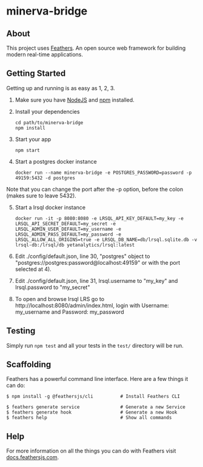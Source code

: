 # minerva-bridge

> 

## About

This project uses [Feathers](http://feathersjs.com). An open source web framework for building modern real-time applications.

## Getting Started

Getting up and running is as easy as 1, 2, 3.

1. Make sure you have [NodeJS](https://nodejs.org/) and [npm](https://www.npmjs.com/) installed.
2. Install your dependencies

    ```
    cd path/to/minerva-bridge
    npm install
    ```

3. Start your app

    ```
    npm start
    ```

4. Start a postgres docker instance
    
    ```
    docker run --name minerva-bridge -e POSTGRES_PASSWORD=password -p 49159:5432 -d postgres
    ```
  Note that you can change the port after the -p option, before the colon (makes sure to leave 5432).

5. Start a lrsql docker instance

    ```
    docker run -it -p 8080:8080 -e LRSQL_API_KEY_DEFAULT=my_key -e LRSQL_API_SECRET_DEFAULT=my_secret -e LRSQL_ADMIN_USER_DEFAULT=my_username -e LRSQL_ADMIN_PASS_DEFAULT=my_password -e LRSQL_ALLOW_ALL_ORIGINS=true -e LRSQL_DB_NAME=db/lrsql.sqlite.db -v lrsql-db:/lrsql/db yetanalytics/lrsql:latest
    ```
6. Edit ./config/default.json, line 30, "postgres" object to "postgres://postgres:password@localhost:49159" 
or with the port selected at 4).

7. Edit ./config/default.json, line 31, lrsql.username to "my_key" and lrsql.password to "my_secret"

8. To open and browse lrsql LRS go to http://localhost:8080/admin/index.html, login with Username: my_username and Password: my_password
## Testing

Simply run `npm test` and all your tests in the `test/` directory will be run.

## Scaffolding

Feathers has a powerful command line interface. Here are a few things it can do:

```
$ npm install -g @feathersjs/cli          # Install Feathers CLI

$ feathers generate service               # Generate a new Service
$ feathers generate hook                  # Generate a new Hook
$ feathers help                           # Show all commands
```

## Help

For more information on all the things you can do with Feathers visit [docs.feathersjs.com](http://docs.feathersjs.com).
